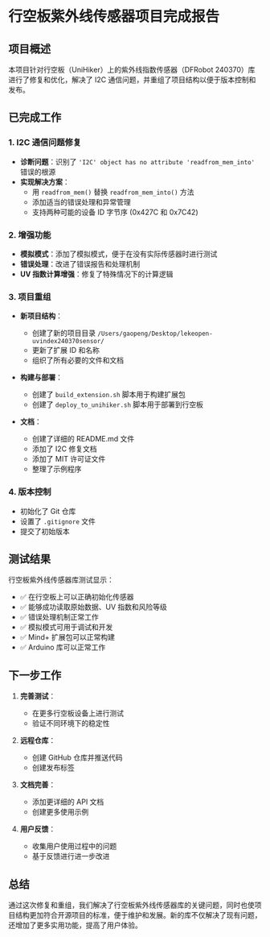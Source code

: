 # 行空板紫外线传感器项目完成报告

## 项目概述

本项目针对行空板（UniHiker）上的紫外线指数传感器（DFRobot 240370）库进行了修复和优化，解决了 I2C 通信问题，并重组了项目结构以便于版本控制和发布。

## 已完成工作

### 1. I2C 通信问题修复

- **诊断问题**：识别了 `'I2C' object has no attribute 'readfrom_mem_into'` 错误的根源
- **实现解决方案**：
  - 用 `readfrom_mem()` 替换 `readfrom_mem_into()` 方法
  - 添加适当的错误处理和异常管理
  - 支持两种可能的设备 ID 字节序 (0x427C 和 0x7C42)

### 2. 增强功能

- **模拟模式**：添加了模拟模式，便于在没有实际传感器时进行测试
- **错误处理**：改进了错误报告和处理机制
- **UV 指数计算增强**：修复了特殊情况下的计算逻辑

### 3. 项目重组

- **新项目结构**：

  - 创建了新的项目目录 `/Users/gaopeng/Desktop/lekeopen-uvindex240370sensor/`
  - 更新了扩展 ID 和名称
  - 组织了所有必要的文件和文档

- **构建与部署**：

  - 创建了 `build_extension.sh` 脚本用于构建扩展包
  - 创建了 `deploy_to_unihiker.sh` 脚本用于部署到行空板

- **文档**：
  - 创建了详细的 README.md 文件
  - 添加了 I2C 修复文档
  - 添加了 MIT 许可证文件
  - 整理了示例程序

### 4. 版本控制

- 初始化了 Git 仓库
- 设置了 `.gitignore` 文件
- 提交了初始版本

## 测试结果

行空板紫外线传感器库测试显示：

- ✅ 在行空板上可以正确初始化传感器
- ✅ 能够成功读取原始数据、UV 指数和风险等级
- ✅ 错误处理机制正常工作
- ✅ 模拟模式可用于调试和开发
- ✅ Mind+ 扩展包可以正常构建
- ✅ Arduino 库可以正常工作

## 下一步工作

1. **完善测试**：

   - 在更多行空板设备上进行测试
   - 验证不同环境下的稳定性

2. **远程仓库**：

   - 创建 GitHub 仓库并推送代码
   - 创建发布标签

3. **文档完善**：

   - 添加更详细的 API 文档
   - 创建更多使用示例

4. **用户反馈**：
   - 收集用户使用过程中的问题
   - 基于反馈进行进一步改进

## 总结

通过这次修复和重组，我们解决了行空板紫外线传感器库的关键问题，同时也使项目结构更加符合开源项目的标准，便于维护和发展。新的库不仅解决了现有问题，还增加了更多实用功能，提高了用户体验。
